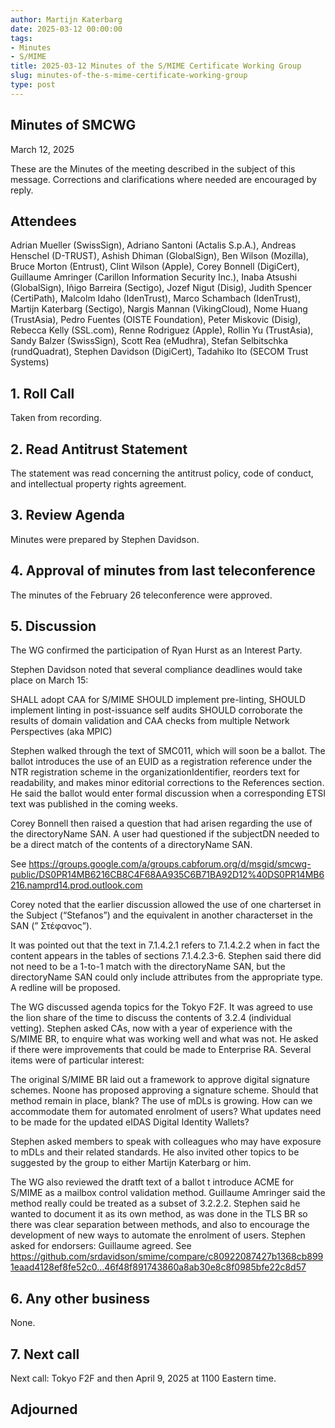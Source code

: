 ```yaml
---
author: Martijn Katerbarg
date: 2025-03-12 00:00:00
tags:
- Minutes
- S/MIME
title: 2025-03-12 Minutes of the S/MIME Certificate Working Group
slug: minutes-of-the-s-mime-certificate-working-group
type: post
---
```


## Minutes of SMCWG
 
March 12, 2025
 
These are the Minutes of the meeting described in the subject of this message. Corrections and clarifications where needed are encouraged by reply.
 
## Attendees
Adrian Mueller (SwissSign), Adriano Santoni (Actalis S.p.A.), Andreas Henschel (D-TRUST), Ashish Dhiman (GlobalSign), Ben Wilson (Mozilla), Bruce Morton (Entrust), Clint Wilson (Apple), Corey Bonnell (DigiCert), Guillaume Amringer (Carillon Information Security Inc.), Inaba Atsushi (GlobalSign), Iñigo Barreira (Sectigo), Jozef Nigut (Disig), Judith Spencer (CertiPath), Malcolm Idaho (IdenTrust), Marco Schambach (IdenTrust), Martijn Katerbarg (Sectigo), Nargis Mannan (VikingCloud), Nome Huang (TrustAsia), Pedro Fuentes (OISTE Foundation), Peter Miskovic (Disig), Rebecca Kelly (SSL.com), Renne Rodriguez (Apple), Rollin Yu (TrustAsia), Sandy Balzer (SwissSign), Scott Rea (eMudhra), Stefan Selbitschka (rundQuadrat), Stephen Davidson (DigiCert), Tadahiko Ito (SECOM Trust Systems)
 
## 1. Roll Call
Taken from recording.
 
## 2. Read Antitrust Statement
The statement was read concerning the antitrust policy, code of conduct, and intellectual property rights agreement.
 
## 3. Review Agenda
Minutes were prepared by Stephen Davidson.
 
## 4. Approval of minutes from last teleconference
The minutes of the February 26 teleconference were approved.
 
## 5. Discussion
The WG confirmed the participation of Ryan Hurst as an Interest Party.
 
Stephen Davidson noted that several compliance deadlines would take place on March 15:
 
SHALL adopt CAA for S/MIME
SHOULD implement pre-linting, SHOULD implement linting in post-issuance self audits
SHOULD corroborate the results of domain validation and CAA checks from multiple Network Perspectives (aka MPIC)
 
Stephen walked through the text of SMC011, which will soon be a ballot.  The ballot introduces the use of an EUID as a registration reference under the NTR registration scheme in the organizationIdentifier, reorders text for readability, and makes minor editorial corrections to the References section.  He said the ballot would enter formal discussion when a corresponding ETSI text was published in the coming weeks.
 
Corey Bonnell then raised a question that had arisen regarding the use of the directoryName SAN. A user had questioned if the subjectDN needed to be a direct match of the contents of a directoryName SAN. 
 
See https://groups.google.com/a/groups.cabforum.org/d/msgid/smcwg-public/DS0PR14MB6216CB8C4F68AA935C6B71BA92D12%40DS0PR14MB6216.namprd14.prod.outlook.com
 
Corey noted that the earlier discussion allowed the use of one charterset in the Subject (“Stefanos”) and the equivalent in another characterset in the SAN (” Στέφανος”).
 
It was pointed out that the text in 7.1.4.2.1 refers to 7.1.4.2.2 when in fact the content appears in the tables of sections 7.1.4.2.3-6.  Stephen said there did not need to be a 1-to-1 match with the directoryName SAN, but the directoryName SAN could only include attributes from the appropriate type.  A redline will be proposed.
 
The WG discussed agenda topics for the Tokyo F2F.  It was agreed to use the lion share of the time to discuss the contents of 3.2.4 (individual vetting).  Stephen asked CAs, now with a year of experience with the S/MIME BR, to enquire what was working well and what was not.  He asked if there were improvements that could be made to Enterprise RA.  Several items were of particular interest:

The original S/MIME BR laid out a framework to approve digital signature schemes.  Noone has proposed approving a signature scheme. Should that method remain in place, blank?
The use of mDLs is growing.  How can we accommodate them for automated enrolment of users?
What updates need to be made for the updated eIDAS Digital Identity Wallets?
 
Stephen asked members to speak with colleagues who may have exposure to mDLs and their related standards.  He also invited other topics to be suggested by the group to either Martijn Katerbarg or him.
 
The WG also reviewed the dratft text of a ballot t introduce ACME for S/MIME as a mailbox control validation method.  Guillaume Amringer said the method really could be treated as a subset of 3.2.2.2. Stephen said he wanted to document it as its own method, as was done in the TLS BR so there was clear separation between methods, and also to encourage the development of new ways to automate the enrolment of users.  Stephen asked for endorsers: Guillaume agreed.  See https://github.com/srdavidson/smime/compare/c80922087427b1368cb8991eaad4128ef8fe52c0...46f48f891743860a8ab30e8c8f0985bfe22c8d57
 
## 6.     Any other business
None.
 
## 7. Next call
Next call: Tokyo F2F and then April 9, 2025 at 1100 Eastern time.
 
## Adjourned